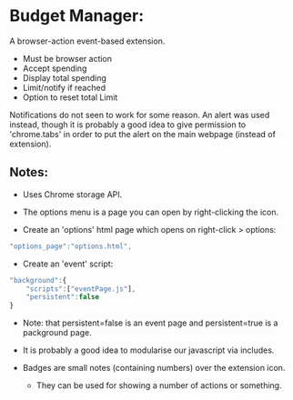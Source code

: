 # Budget Manager:

A browser-action event-based extension.

- Must be browser action
- Accept spending
- Display total spending
- Limit/notify if reached
- Option to reset total Limit

Notifications do not seen to work for some reason. An alert was used instead, though it is probably a good idea to give permission to 'chrome.tabs' in order to put the alert on the main webpage (instead of extension).

## Notes:
- Uses Chrome storage API.

- The options menu is a page you can open by right-clicking the icon.

- Create an 'options' html page which opens on right-click > options:
```javascript
"options_page":"options.html",
```

- Create an 'event' script:
```javascript
"background":{
	"scripts":["eventPage.js"],
	"persistent":false
}
```
- Note: that persistent=false is an event page and persistent=true is a packground page.

- It is probably a good idea to modularise our javascript via includes.

- Badges are small notes (containing numbers) over the extension icon.
	- They can be used for showing a number of actions or something.